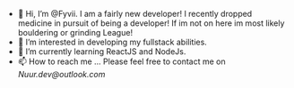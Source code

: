 - 👋 Hi, I’m @Fyvii. I am a fairly new developer! I recently dropped medicine in pursuit of being a developer! If im not on here im most likely bouldering or grinding League!
- 👀 I’m interested in developing my fullstack abilities.
- 🌱 I’m currently learning ReactJS and NodeJs.
- 📫 How to reach me ... Please feel free to contact me on _Nuur.dev@outlook.com_

<!---
Fyvii/Fyvii is a ✨ special ✨ repository because its `README.md` (this file) appears on your GitHub profile.
You can click the Preview link to take a look at your changes.
--->
